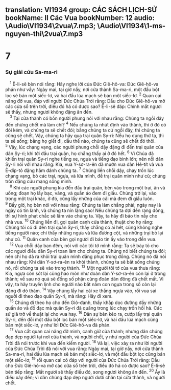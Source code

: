 translation: VI1934
group: CÁC SÁCH LỊCH-SỬ
bookName: II Các Vua 
bookNumber: 12
audio: \Audio\VI1934\2vua\7.mp3; \Audio\VI1934\1-ms-nguyen-thi\2vua\7.mp3
-------

<div class="title"><h1>7</h1><h3>Sự giải cứu Sa-ma-ri</h3></div>
<span class="verse 2vua_7_1"> <sup>1</sup> Ê-li-sê bèn nói rằng: Hãy nghe lời của Đức Giê-hô-va: Đức Giê-hô-va phán như vầy: Ngày mai, tại giờ nầy, nơi cửa thành Sa-ma-ri, một đấu bột lọc sẽ bán một siếc-lơ, và hai đấu lúa mạch sẽ bán một siếc-lơ. </span>
<span class="verse 2vua_7_2"><sup>2</sup> Quan cai nâng đỡ vua, đáp với người Đức Chúa Trời rằng: Dầu cho Đức Giê-hô-va mở các cửa sổ trên trời, điều đó há có được sao? Ê-li-sê đáp: Chính mắt ngươi sẽ thấy, nhưng ngươi không đặng ăn đến. <br/></span>
<span class="verse 2vua_7_3"> <sup>3</sup> Tại cửa thành có bốn người phung nói với nhau rằng: Chúng ta ngồi đây đến chừng chết mà làm chi? </span>
<span class="verse 2vua_7_4"><sup>4</sup> Nếu chúng ta nhứt định vào thành, thì ở đó có đói kém, và chúng ta sẽ chết đói; bằng chúng ta cứ ngồi đây, thì chúng ta cũng sẽ chết. Vậy, chúng ta hãy qua trại quân Sy-ri: Nếu họ dung thứ ta, thì ta sẽ sống; bằng họ giết đi, dẫu thế nào, chúng ta cũng sẽ chết đó thôi. </span>
<span class="verse 2vua_7_5"><sup>5</sup> Vậy, lúc chạng vạng, các người phung chỗi dậy đặng đi đến trại quân của dân Sy-ri; khi tới đầu trại quân, họ chẳng thấy ai ở đó hết. </span>
<span class="verse 2vua_7_6"><sup>6</sup> Vì Chúa đã khiến trại quân Sy-ri nghe tiếng xe, ngựa và tiếng đạo binh lớn; nên nỗi dân Sy-ri nói với nhau rằng: Kìa, vua Y-sơ-ra-ên đã mướn vua dân Hê-tít và vua Ê-díp-tô đặng hãm đánh chúng ta. </span>
<span class="verse 2vua_7_7"><sup>7</sup> Chúng liền chỗi dậy, chạy trốn lúc chạng vạng, bỏ các trại, ngựa, và lừa mình, để trại quân mình như cũ; chúng trốn đặng cứu mạng sống mình. <br/></span>
<span class="verse 2vua_7_8"> <sup>8</sup> Khi các người phung kia đến đầu trại quân, bèn vào trong một trại, ăn và uống; đoạn họ lấy bạc, vàng, và quần áo đem đi giấu. Chúng trở lại, vào trong một trại khác, ở đó, cũng lấy những của cải mà đem đi giấu luôn. </span>
<span class="verse 2vua_7_9"><sup>9</sup> Bấy giờ, họ bèn nói với nhau rằng: Chúng ta làm chẳng phải; ngày nay là ngày có tin lành, và chúng ta nín lặng sao! Nếu chúng ta đợi đến rạng đông, thì sự hình phạt chắc sẽ lâm vào chúng ta. Vậy, ta hãy đi báo tin nầy cho nhà vua. </span>
<span class="verse 2vua_7_10"><sup>10</sup> Chúng liền đi, gọi quân canh cửa thành, thuật cho họ rằng: Chúng tôi có đi đến trại quân Sy-ri, thấy chẳng có ai hết, cũng không nghe tiếng người nào; chỉ thấy những ngựa và lừa đương cột, và những trại bỏ lại như cũ. </span>
<span class="verse 2vua_7_11"><sup>11</sup> Quân canh cửa bèn gọi người đi báo tin ấy vào trong đền vua. <br/></span>
<span class="verse 2vua_7_12"> <sup>12</sup> Vua chỗi dậy ban đêm, nói với các tôi tớ mình rằng: Ta sẽ bày tỏ cho các ngươi điều dân Sy-ri toan làm cho chúng ta. Chúng nó biết chúng ta đói; nên chi họ đã ra khỏi trại quân mình đặng phục trong đồng. Chúng nó đã nói nhau rằng: Khi dân Y-sơ-ra-ên ra khỏi thành, chúng ta sẽ bắt sống chúng nó, rồi chúng ta sẽ vào trong thành. </span>
<span class="verse 2vua_7_13"><sup>13</sup> Một người tôi tớ của vua thưa rằng: Kìa, ngựa còn sót lại cũng hao mòn như đoàn dân Y-sơ-ra-ên còn lại ở trong thành; về sau nó quả sẽ đồng số phận cùng đoàn dân đông đã chết mất. Vì vậy, ta hãy truyền lịnh cho người nào bắt năm con ngựa trong số còn lại đặng đi dò thám. </span>
<span class="verse 2vua_7_14"><sup>14</sup> Vậy chúng lấy hai cái xe thắng ngựa vào, rồi vua sai người đi theo đạo quân Sy-ri, mà rằng: Hãy đi xem. <br/></span>
<span class="verse 2vua_7_15"> <sup>15</sup> Chúng đi theo họ cho đến Giô-đanh, thấy khắp dọc đường đầy những quần áo và đồ đạc mà quân Sy-ri đã quăng trong lúc chạy trốn hối hả. Các sứ giả trở về thuật lại cho vua hay. </span>
<span class="verse 2vua_7_16"><sup>16</sup> Dân sự bèn kéo ra, cướp lấy trại quân Sy-ri, đến đỗi một đấu bột lọc bán một siếc-lơ, và hai đấu lúa mạch cũng bán một siếc-lơ, y như lời Đức Giê-hô-va đã phán. <br/></span>
<span class="verse 2vua_7_17"> <sup>17</sup> Vua cắt quan cai nâng đỡ mình, canh giữ cửa thành; nhưng dân chúng đạp dẹp người tại nơi cửa thành, và người chết, y như người của Đức Chúa Trời đã nói trước khi vua đến kiếm người. </span>
<span class="verse 2vua_7_18"><sup>18</sup> Vả lại, việc xảy ra như lời người của Đức Chúa Trời đã nói với vua rằng: Ngày mai, tại giờ nầy, nơi cửa thành Sa-ma-ri, hai đấu lúa mạch sẽ bán một siếc-lơ, và một đấu bột lọc cũng bán một siếc-lơ; </span>
<span class="verse 2vua_7_19"><sup>19</sup> rồi quan cai có đáp với người của Đức Chúa Trời rằng: Dẫu cho Đức Giê-hô-va mở các cửa sổ trên trời, điều đó há có được sao? Ê-li-sê bèn tiếp rằng: Mắt ngươi sẽ thấy điều đó, song ngươi không ăn đến. </span>
<span class="verse 2vua_7_20"><sup>20</sup> Ấy là điều xảy đến; vì dân chúng đạp dẹp người dưới chân tại cửa thành, và người chết. <br/></span>
